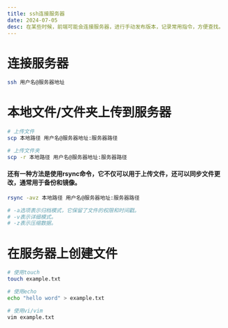 ```yaml
---
title: ssh连接服务器
date: 2024-07-05
desc: 在某些时候，前端可能会连接服务器，进行手动发布版本，记录常用指令，方便查找。
---
```


# 连接服务器

```bash
ssh 用户名@服务器地址
```

# 本地文件/文件夹上传到服务器

```bash
# 上传文件
scp 本地路径 用户名@服务器地址:服务器路径

# 上传文件夹
scp -r 本地路径 用户名@服务器地址:服务器路径
```

#### 还有一种方法是使用rsync命令，它不仅可以用于上传文件，还可以同步文件更改，通常用于备份和镜像。

```bash
rsync -avz 本地路径 用户名@服务器地址:服务器路径

# -a选项表示归档模式，它保留了文件的权限和时间戳。
# -v表示详细模式。
# -z表示压缩数据。
```

# 在服务器上创建文件

```bash
# 使用touch
touch example.txt

# 使用echo
echo "hello word" > example.txt

# 使用vi/vim
vim example.txt
```